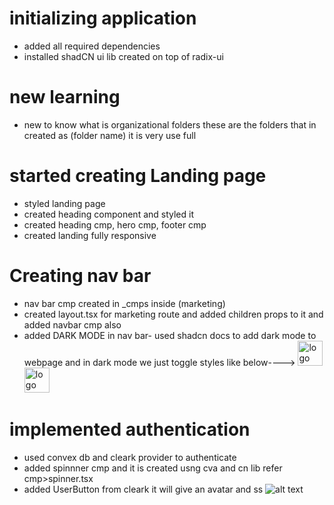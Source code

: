 # initializing application

- added all required dependencies
- installed shadCN ui lib created on top of radix-ui

# new learning

- new to know what is organizational folders these are the folders that in created as (folder name) it is very use full

# started creating Landing page

- styled landing page
- created heading component and styled it
- created heading cmp, hero cmp, footer cmp
- created landing fully responsive

# Creating nav bar

- nav bar cmp created in \_cmps inside (marketing)
- created layout.tsx for marketing route and added children props to it and added navbar cmp also
- added DARK MODE in nav bar- used shadcn docs to add dark mode to webpage and in dark mode we just toggle styles like below---->
  <Image src="/logo.svg" height="40" width="40" alt="logo" className="dark:hidden"/>
  <Image src="/logo-dark.svg" height="40" width="40" alt="logo" className="hidden dark:block"/>

# implemented authentication

- used convex db and cleark provider to authenticate
- added spinnner cmp and it is created usng cva and cn lib refer cmp>spinner.tsx
- added UserButton from cleark it will give an avatar
  <UserButton afterSignOutUrl="/"></UserButton>
  and ss
  ![alt text](https://file%2B.vscode-resource.vscode-cdn.net/Users/danishsheikh/Desktop/next-projects/notion-clone/Screenshot%202024-07-11%20at%2011.11.06%20PM.png?version%3D1720719738575)
